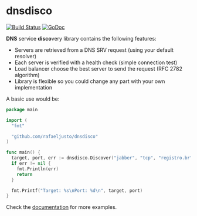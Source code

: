 dnsdisco
========

[![Build Status](https://travis-ci.org/rafaeljusto/dnsdisco.png?branch=master)](https://travis-ci.org/rafaeljusto/dnsdisco)
[![GoDoc](https://godoc.org/github.com/rafaeljusto/dnsdisco?status.png)](https://godoc.org/github.com/rafaeljusto/dnsdisco)

**DNS** service **disco**very library contains the following features:

* Servers are retrieved from a DNS SRV request (using your default resolver)
* Each server is verified with a health check (simple connection test)
* Load balancer choose the best server to send the request (RFC 2782 algorithm)
* Library is flexible so you could change any part with your own implementation

A basic use would be:

```go
package main

import (
  "fmt"

  "github.com/rafaeljusto/dnsdisco"
)

func main() {
  target, port, err := dnsdisco.Discover("jabber", "tcp", "registro.br")
  if err != nil {
    fmt.Println(err)
    return
  }

  fmt.Printf("Target: %s\nPort: %d\n", target, port)
}
```

Check the [documentation](https://godoc.org/github.com/rafaeljusto/dnsdisco) for
more examples.